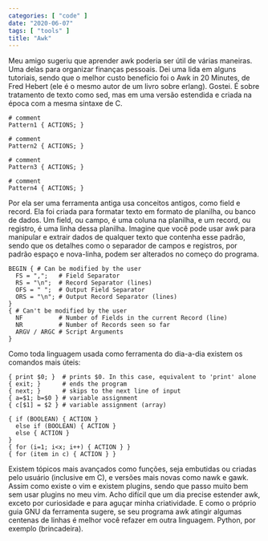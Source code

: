```yaml
---
categories: [ "code" ]
date: "2020-06-07"
tags: [ "tools" ]
title: "Awk"
---
```

Meu amigo sugeriu que aprender awk poderia ser útil de várias maneiras. Uma delas para organizar finanças pessoais. Dei uma lida em alguns tutoriais, sendo que o melhor custo benefício foi o Awk in 20 Minutes, de Fred Hebert (ele é o mesmo autor de um livro sobre erlang). Gostei. É sobre tratamento de texto como sed, mas em uma versão estendida e criada na época com a mesma sintaxe de C.

    # comment
    Pattern1 { ACTIONS; }
    
    # comment
    Pattern2 { ACTIONS; }
    
    # comment
    Pattern3 { ACTIONS; }
    
    # comment
    Pattern4 { ACTIONS; }

Por ela ser uma ferramenta antiga usa conceitos antigos, como field e record. Ela foi criada para formatar texto em formato de planilha, ou banco de dados. Um field, ou campo, é uma coluna na planilha, e um record, ou registro, é uma linha dessa planilha. Imagine que você pode usar awk para manipular e extrair dados de qualquer texto que contenha esse padrão, sendo que os detalhes como o separador de campos e registros, por padrão espaço e nova-linha, podem ser alterados no começo do programa.

    BEGIN { # Can be modified by the user
      FS = ",";   # Field Separator
      RS = "\n";  # Record Separator (lines)
      OFS = " ";  # Output Field Separator
      ORS = "\n"; # Output Record Separator (lines)
    }
    { # Can't be modified by the user
      NF          # Number of Fields in the current Record (line)
      NR          # Number of Records seen so far
      ARGV / ARGC # Script Arguments
    }

Como toda linguagem usada como ferramenta do dia-a-dia existem os comandos mais úteis:

    { print $0; }  # prints $0. In this case, equivalent to 'print' alone
    { exit; }      # ends the program
    { next; }      # skips to the next line of input
    { a=$1; b=$0 } # variable assignment
    { c[$1] = $2 } # variable assignment (array)
    
    { if (BOOLEAN) { ACTION }
      else if (BOOLEAN) { ACTION }
      else { ACTION }
    }
    { for (i=1; i<x; i++) { ACTION } }
    { for (item in c) { ACTION } }

Existem tópicos mais avançados como funções, seja embutidas ou criadas pelo usuário (inclusive em C), e versões mais novas como nawk e gawk. Assim como existe o vim e existem plugins, sendo que passo muito bem sem usar plugins no meu vim. Acho difícil que um dia precise estender awk, exceto por curiosidade e para aguçar minha criatividade. E como o próprio guia GNU da ferramenta sugere, se seu programa awk atingir algumas centenas de linhas é melhor você refazer em outra linguagem. Python, por exemplo (brincadeira).
